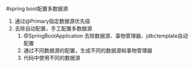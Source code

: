 #spring boot配置多数据源
1. 通过@Primary指定数据源优先级
2. 去除自动配置，手工配置多数据源
   1. @SpringBootApplication 去除数据源、事物管理器、jdbctemplate自动配置
   2. 通过不同数据源的配置，生成不同的数据源和事物管理器
   3. 代码中使用不同的数据源